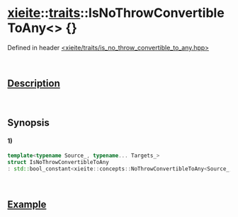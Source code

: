 # [xieite](../../xieite.md)\:\:[traits](../../traits.md)\:\:IsNoThrowConvertibleToAny\<\> \{\}
Defined in header [<xieite/traits/is_no_throw_convertible_to_any.hpp>](../../../include/xieite/traits/is_no_throw_convertible_to_any.hpp)

&nbsp;

## [Description](../concepts/no_throw_convertible_to_any.md#Description)

&nbsp;

## Synopsis
#### 1)
```cpp
template<typename Source_, typename... Targets_>
struct IsNoThrowConvertibleToAny
: std::bool_constant<xieite::concepts::NoThrowConvertibleToAny<Source_, Targets_...>> {};
```

&nbsp;

## [Example](../concepts/no_throw_convertible_to_any.md#Example)
